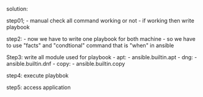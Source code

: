 solution:

step01;
    - manual check all command working or not 
    - if working then write playbook

step2:
    - now we have to write one playbook for both machine
    - so we have to use "facts" and "condtional" command that is "when" in ansible


Step3: write all module used for playbook
    - apt:
        - ansible.builtin.apt
    - dng:
        - ansible.builtin.dnf
    - copy:
        - ansible.builtin.copy

step4: execute playbbok

step5: access application